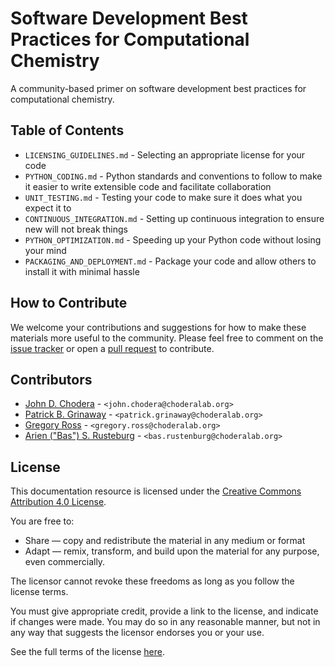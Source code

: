 # Software Development Best Practices for Computational Chemistry

A community-based primer on software development best practices for computational chemistry.

## Table of Contents

* `LICENSING_GUIDELINES.md` - Selecting an appropriate license for your code
* `PYTHON_CODING.md` - Python standards and conventions to follow to make it easier to write extensible code and facilitate collaboration
* `UNIT_TESTING.md` - Testing your code to make sure it does what you expect it to
* `CONTINUOUS_INTEGRATION.md` - Setting up continuous integration to ensure new will not break things
* `PYTHON_OPTIMIZATION.md` - Speeding up your Python code without losing your mind
* `PACKAGING_AND_DEPLOYMENT.md` - Package your code and allow others to install it with minimal hassle

## How to Contribute

We welcome your contributions and suggestions for how to make these materials more useful to the community.
Please feel free to comment on the [issue tracker](https://github.com/choderalab/software-development/issues) or open a [pull request](https://github.com/choderalab/software-development/pulls) to contribute.

## Contributors

* [John D. Chodera](https://github.com/jchodera) - `<john.chodera@choderalab.org>`
* [Patrick B. Grinaway](https://github.com/pgrinaway) - `<patrick.grinaway@choderalab.org>`
* [Gregory Ross](https://github.com/gregoryross) - `<gregory.ross@choderalab.org>`
* [Arien ("Bas") S. Rusteburg](https://github.com/bas-rustenburg) - `<bas.rustenburg@choderalab.org>`

## License

This documentation resource is licensed under the [Creative Commons Attribution 4.0 License](https://creativecommons.org/licenses/by/4.0/).

You are free to:
* Share — copy and redistribute the material in any medium or format
* Adapt — remix, transform, and build upon the material for any purpose, even commercially.

The licensor cannot revoke these freedoms as long as you follow the license terms.

You must give appropriate credit, provide a link to the license, and indicate if changes were made.
You may do so in any reasonable manner, but not in any way that suggests the licensor endorses you or your use.

See the full terms of the license [here](https://creativecommons.org/licenses/by/4.0/legalcode).
